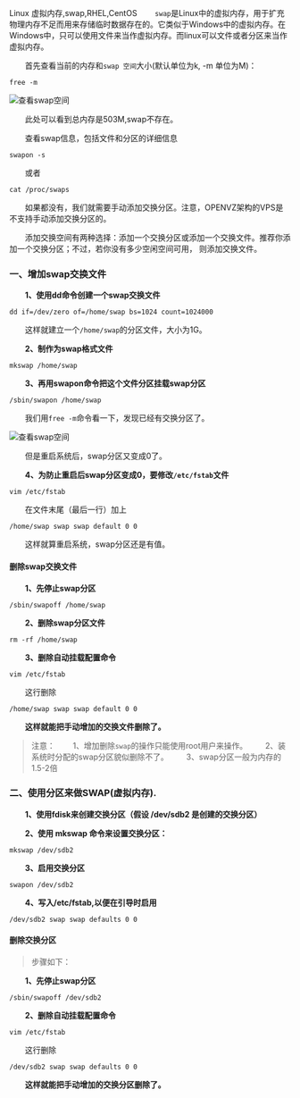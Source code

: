 Linux
虚拟内存,swap,RHEL,CentOS
&emsp;&emsp;`swap`是Linux中的虚拟内存，用于扩充物理内存不足而用来存储临时数据存在的。它类似于Windows中的虚拟内存。在Windows中，只可以使用文件来当作虚拟内存。而linux可以文件或者分区来当作虚拟内存。

&emsp;&emsp;首先查看当前的内存和`swap 空间`大小(默认单位为k, -m 单位为M)：

```
free -m
```

![查看swap空间](http://www.huzs.net/wp-content/uploads/2013/08/f19e344a2a6f398ff867bf4a14404d3c.gif)

&emsp;&emsp;此处可以看到总内存是503M,swap不存在。

&emsp;&emsp;查看swap信息，包括文件和分区的详细信息

```
swapon -s
```

&emsp;&emsp;或者

```
cat /proc/swaps
```

&emsp;&emsp;如果都没有，我们就需要手动添加交换分区。注意，OPENVZ架构的VPS是不支持手动添加交换分区的。

&emsp;&emsp;添加交换空间有两种选择：添加一个交换分区或添加一个交换文件。推荐你添加一个交换分区；不过，若你没有多少空闲空间可用， 则添加交换文件。

### 一、增加swap交换文件

&emsp;&emsp;**1、使用dd命令创建一个swap交换文件**

```
dd if=/dev/zero of=/home/swap bs=1024 count=1024000
```

&emsp;&emsp;这样就建立一个`/home/swap`的分区文件，大小为1G。

&emsp;&emsp;**2、制作为swap格式文件**

```
mkswap /home/swap
```

&emsp;&emsp;**3、再用swapon命令把这个文件分区挂载swap分区**

```
/sbin/swapon /home/swap
```

&emsp;&emsp;我们用`free -m`命令看一下，发现已经有交换分区了。

![查看swap空间](http://www.huzs.net/wp-content/uploads/2013/08/cf643d69451cb6b1de3ad6ec95cd53a61.gif)

&emsp;&emsp;但是重启系统后，swap分区又变成0了。

&emsp;&emsp;**4、为防止重启后swap分区变成0，要修改`/etc/fstab`文件**

```
vim /etc/fstab
```

&emsp;&emsp;在文件末尾（最后一行）加上

```
/home/swap swap swap default 0 0
```

&emsp;&emsp;这样就算重启系统，swap分区还是有值。

#### 删除swap交换文件

&emsp;&emsp;**1、先停止swap分区**

```
/sbin/swapoff /home/swap
```

&emsp;&emsp;**2、删除swap分区文件**

```
rm -rf /home/swap
```

&emsp;&emsp;**3、删除自动挂载配置命令**

```
vim /etc/fstab
```
&emsp;&emsp;这行删除

```
/home/swap swap swap default 0 0
```

&emsp;&emsp;**这样就能把手动增加的交换文件删除了。**

>注意：
&emsp;&emsp;1、增加删除`swap`的操作只能使用root用户来操作。
&emsp;&emsp;2、装系统时分配的swap分区貌似删除不了。
&emsp;&emsp;3、swap分区一般为内存的1.5-2倍

### 二、使用分区来做SWAP(虚拟内存).
&emsp;&emsp;**1、使用fdisk来创建交换分区（假设 /dev/sdb2 是创建的交换分区）**

&emsp;&emsp;**2、使用 mkswap 命令来设置交换分区：**

```
mkswap /dev/sdb2
```

&emsp;&emsp;**3、启用交换分区**

```
swapon /dev/sdb2
```

&emsp;&emsp;**4、写入/etc/fstab,以便在引导时启用**

```
/dev/sdb2 swap swap defaults 0 0
```

#### 删除交换分区
> 步骤如下：

&emsp;&emsp;**1、先停止swap分区**

```
/sbin/swapoff /dev/sdb2
```

&emsp;&emsp;**2、删除自动挂载配置命令**

```
vim /etc/fstab
```

&emsp;&emsp;这行删除

```
/dev/sdb2 swap swap defaults 0 0
```

&emsp;&emsp;**这样就能把手动增加的交换分区删除了。**
